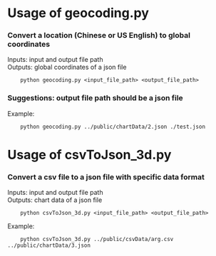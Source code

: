 # Usage of geocoding.py 

### Convert a location (Chinese or US English) to global coordinates

Inputs: input and output file path </br>
Outputs: global coordinates of a json file </br>

```shell
	python geocoding.py <input_file_path> <output_file_path>
```
### Suggestions: output file path should be a json file

Example:
```shell
 	python geocoding.py ../public/chartData/2.json ./test.json
```

# Usage of csvToJson_3d.py

### Convert a csv file to a json file with specific data format

Inputs: input and output file path </br>
Outputs: chart data of a json file </br>

```shell
 	python csvToJson_3d.py <input_file_path> <output_file_path>
```
Example:

```shell
	python csvToJson_3d.py ../public/csvData/arg.csv ../public/chartData/3.json
```

